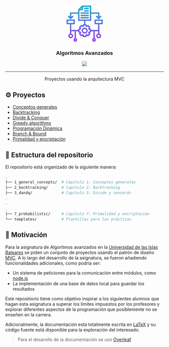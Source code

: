 <p align="center">
    <img width=115px height=115px src="assets/favicon.png" alt="Notepad">
</p>

<h3 align="center">Algoritmos Avanzados</h3>

<div align="center">
<img src="https://img.shields.io/github/repo-size/zygmut/Advanced_algorithms?style=flat-square.svg">
</div>

---

<p align="center">Proyectos usando la arquitectura MVC</p>

## ⚙️ Proyectos

- [Conceptos generales](./1_general_concepts/)
- [Backtracking](./2_backtracking/)
- [Divide & Conquer](./3_DANDQ/)
- [Greedy algorithms](./4_greedy/)
- [Programación Dinámica](./5_dynamic/)
- [Branch & Bound](./6_BandB/)
- [Primalidad y encriptación](./7_probabilistic/)

## 📝 Estructura del repositorio

El repositorio está organizado de la siguiente manera:

```bash
.
├── 1_general_concepts/  # Capítulo 1: Conceptos generales
├── 2_backtracking/      # Capítulo 2: Backtracking
├── 3_dandq/             # Capítulo 3: Divide y vencerás
.
.
.
├── 7_probabilistic/     # Capítulo 7: Primalidad y encriptación
└── templates/           # Plantillas para las prácticas
```

## 🧠 Motivación

Para la asignatura de Algoritmos avanzados en la [Universidad de las Islas Baleares](https://www.uib.es/es/) se piden un conjunto de proyectos usando el patrón de diseño [MVC](https://developer.mozilla.org/es/docs/Glossary/MVC). A lo largo del desarrollo de la asignatura, se fueron añadiendo funcionalidades adicionales, como podría ser:

- Un sistema de peticiones para la comunicación entre módulos, como [node.js](https://nodejs.org/es)
- La implementación de una base de datos local para guardar los resultados

Este repositiorio tiene como objetivo inspirar a los siguientes alumnos que hagan esta asignatura a superar los límites impuestos por los profesores y explorar diferentes aspectos de la programación que posiblemente no se enseñen en la carrera.

Adicionalmente, la documentación esta totalmente escrita en [LaTeX](https://www.latex-project.org/) y su código fuente está disponible para la exploración del interesado.

> Para el desarollo de la documentación se usó [Overleaf](https://www.overleaf.com/)
